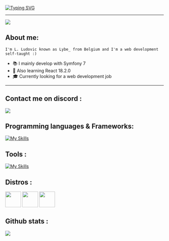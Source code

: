 [![Typing SVG](https://readme-typing-svg.demolab.com?font=Courgette&size=30&pause=1000&color=F7F7F7&random=false&width=435&lines=Hi+there+%2C+I'm+Lybe_+%F0%9F%A4%94)](https://git.io/typing-svg)

---

<img src="https://wallpaperaccess.com/full/6604090.gif">

## About me:

`I'm L. Ludovic known as Lybe_ from Belgium and I'm a web development self-taught :)`  
- 📚 I mainly develop with Symfony 7  
- 🎯 Also learning React 18.2.0  
- 🎓 Currently looking for a web development job  

---

## Contact me on discord :
<img src="https://discord.c99.nl/widget/theme-3/272039778206089224.png">

## Programming languages & Frameworks:
[![My Skills](https://skillicons.dev/icons?i=html,css,sass,js,nodejs,react,php,symfony)](https://skillicons.dev)

## Tools :
[![My Skills](https://skillicons.dev/icons?i=vscode,visualstudio,mysql)](https://skillicons.dev)

## Distros :
<p>
<img src="https://upload.wikimedia.org/wikipedia/commons/3/35/Tux.svg" height=50px width=50px>
<img src="https://cdn.jsdelivr.net/gh/devicons/devicon/icons/debian/debian-original.svg" height=50px width=50px>
<img src="https://cdn.jsdelivr.net/gh/devicons/devicon/icons/windows8/windows8-original.svg" height=50px width=50px>
</p>

## Github stats :
<div style="display: flex";>
  <!--<a href="https://github.com/anuraghazra/github-readme-stats/blob/master/docs/readme_fr.md#personnalisation">
    <img src="https://github-readme-stats.vercel.app/api?username=lybe-source&theme=tokyonight&show_icons=true&include_all_commits=true&count_private=true&hide_rank=true&hide=prs,issues,contribs" />
  </a>-->
  <a href="https://github.com/anuraghazra/github-readme-stats/blob/master/docs/readme_fr.md#personnalisation">
    <img src="https://github-readme-stats.vercel.app/api/top-langs/?username=lybe-source&layout=compact&theme=tokyonight" />
  </a>
</div>
<!--
![Les Stats GitHub de Lybe_](https://github-readme-stats.vercel.app/api?username=lybe-source&theme=tokyonight&show_icons=true&count_private=true&include_all_commits=true)
[![Carte ReadMe](https://github-readme-stats.vercel.app/api/pin/?username=lybe-source&repo=lybe-source&show_owner=true&theme=tokyonight)](https://github.com/anuraghazra/github-readme-stats)
[![Top Langs](https://github-readme-stats.vercel.app/api/top-langs/?username=lybe-source&layout=compact&theme=tokyonight)](https://github.com/anuraghazra/github-readme-stats)
-->
